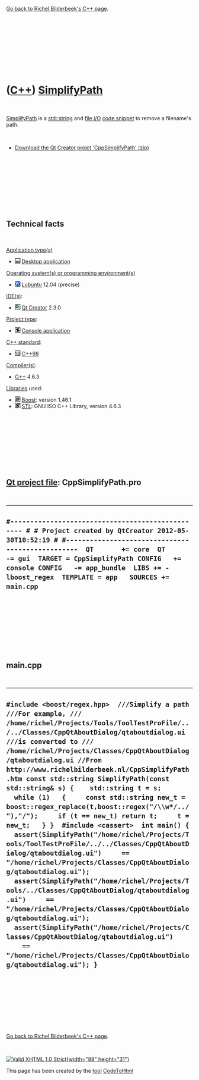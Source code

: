 

[Go back to Richel Bilderbeek's C++ page](Cpp.htm).

 

 

 

 

 

([C++](Cpp.htm)) [SimplifyPath](CppSimplifyPath.htm)
====================================================

 

[SimplifyPath](CppSimplifyPath.htm) is a [std::string](CppString.htm)
and [file I/O](CppFileIo.htm) [code snippet](CppCodeSnippets.htm) to
remove a filename's path.

 

-   [Download the Qt Creator projct
    'CppSimplifyPath' (zip)](CppSimplifyPath.zip)

 

 

 

 

 

Technical facts
---------------

 

[Application type(s)](CppApplication.htm)

-   ![Desktop](PicDesktop.png) [Desktop
    application](CppDesktopApplication.htm)

[Operating system(s) or programming environment(s)](CppOs.htm)

-   ![Lubuntu](PicLubuntu.png) [Lubuntu](CppLubuntu.htm) 12.04 (precise)

[IDE(s)](CppIde.htm):

-   ![Qt Creator](PicQtCreator.png) [Qt Creator](CppQtCreator.htm) 2.3.0

[Project type](CppQtProjectType.htm):

-   ![console](PicConsole.png) [Console
    application](CppConsoleApplication.htm)

[C++ standard](CppStandard.htm):

-   ![C++98](PicCpp98.png) [C++98](Cpp98.htm)

[Compiler(s)](CppCompiler.htm):

-   [G++](CppGpp.htm) 4.6.3

[Libraries](CppLibrary.htm) used:

-   ![Boost](PicBoost.png) [Boost](CppBoost.htm): version 1.46.1
-   ![STL](PicStl.png) [STL](CppStl.htm): GNU ISO C++ Library, version
    4.6.3

 

 

 

 

 

[Qt project file](CppQtProjectFile.htm): CppSimplifyPath.pro
------------------------------------------------------------

 

  ---------------------------------------------------------------------------------------------------------------------------------------------------------------------------------------------------------------------------------------------------------------------------------------------------------------------------------------
  ` #------------------------------------------------- # # Project created by QtCreator 2012-05-30T10:52:19 # #-------------------------------------------------  QT       += core  QT       -= gui  TARGET = CppSimplifyPath CONFIG   += console CONFIG   -= app_bundle  LIBS += -lboost_regex  TEMPLATE = app   SOURCES += main.cpp `
  ---------------------------------------------------------------------------------------------------------------------------------------------------------------------------------------------------------------------------------------------------------------------------------------------------------------------------------------

 

 

 

 

 

main.cpp
--------

 

  -----------------------------------------------------------------------------------------------------------------------------------------------------------------------------------------------------------------------------------------------------------------------------------------------------------------------------------------------------------------------------------------------------------------------------------------------------------------------------------------------------------------------------------------------------------------------------------------------------------------------------------------------------------------------------------------------------------------------------------------------------------------------------------------------------------------------------------------------------------------------------------------------------------------------------------------------------------------------------------------------------------------------------------------------------------------------------------------------------------------------------------------------
  ` #include <boost/regex.hpp>  ///Simplify a path ///For example, /// /home/richel/Projects/Tools/ToolTestProFile/../../Classes/CppQtAboutDialog/qtaboutdialog.ui ///is converted to /// /home/richel/Projects/Classes/CppQtAboutDialog/qtaboutdialog.ui //From http://www.richelbilderbeek.nl/CppSimplifyPath.htm const std::string SimplifyPath(const std::string& s) {    std::string t = s;   while (1)   {     const std::string new_t = boost::regex_replace(t,boost::regex("/\\w*/../"),"/");     if (t == new_t) return t;     t = new_t;   } }  #include <cassert>  int main() {   assert(SimplifyPath("/home/richel/Projects/Tools/ToolTestProFile/../../Classes/CppQtAboutDialog/qtaboutdialog.ui")     == "/home/richel/Projects/Classes/CppQtAboutDialog/qtaboutdialog.ui");   assert(SimplifyPath("/home/richel/Projects/Tools/../Classes/CppQtAboutDialog/qtaboutdialog.ui")     == "/home/richel/Projects/Classes/CppQtAboutDialog/qtaboutdialog.ui");   assert(SimplifyPath("/home/richel/Projects/Classes/CppQtAboutDialog/qtaboutdialog.ui")     == "/home/richel/Projects/Classes/CppQtAboutDialog/qtaboutdialog.ui"); } `
  -----------------------------------------------------------------------------------------------------------------------------------------------------------------------------------------------------------------------------------------------------------------------------------------------------------------------------------------------------------------------------------------------------------------------------------------------------------------------------------------------------------------------------------------------------------------------------------------------------------------------------------------------------------------------------------------------------------------------------------------------------------------------------------------------------------------------------------------------------------------------------------------------------------------------------------------------------------------------------------------------------------------------------------------------------------------------------------------------------------------------------------------------

 

 

 

 

 

[Go back to Richel Bilderbeek's C++ page](Cpp.htm).



 

[![Valid XHTML 1.0 Strict](valid-xhtml10.png){width="88"
height="31"}](http://validator.w3.org/check?uri=referer)

This page has been created by the [tool](Tools.htm)
[CodeToHtml](ToolCodeToHtml.htm)
